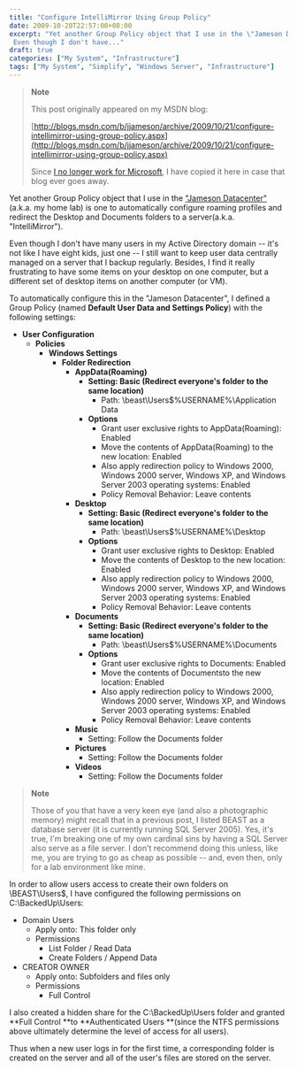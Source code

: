 ```yaml
---
title: "Configure IntelliMirror Using Group Policy"
date: 2009-10-20T22:57:00+08:00
excerpt: "Yet another Group Policy object that I use in the \"Jameson Datacenter\" (a.k.a. my home lab) is one to automatically configure roaming profiles and redirect the Desktop and Documents folders to a server(a.k.a. \"IntelliMirror\"). 
 Even though I don't have..."
draft: true
categories: ["My System", "Infrastructure"]
tags: ["My System", "Simplify", "Windows Server", "Infrastructure"]
---
```


> **Note**
> 
> This post originally appeared on my MSDN blog:
> 
> 
> [http://blogs.msdn.com/b/jjameson/archive/2009/10/21/configure-intellimirror-using-group-policy.aspx](http://blogs.msdn.com/b/jjameson/archive/2009/10/21/configure-intellimirror-using-group-policy.aspx)
> 
> Since [I no longer work for Microsoft](/blog/jjameson/2011/09/02/last-day-with-microsoft), I have copied it here in case that blog ever goes away.


Yet another Group Policy object that I use in the ["Jameson Datacenter"](/blog/jjameson/2009/09/14/the-jameson-datacenter) (a.k.a. my home lab) is one to automatically configure roaming profiles and redirect the Desktop and Documents folders to a server(a.k.a. "IntelliMirror").

Even though I don't have many users in my Active Directory domain -- it's not like I have eight kids, just one -- I still want to keep user data centrally managed on a server that I backup regularly. Besides, I find it really frustrating to have some items on your desktop on one computer, but a different set of desktop items on another computer (or VM).

To automatically configure this in the "Jameson Datacenter", I defined a Group Policy (named **Default User Data and Settings Policy**) with the following settings:

- **User Configuration**
    - **Policies**
        - **Windows Settings**
            - **Folder Redirection**
                - **AppData(Roaming)**
                    - **Setting: Basic (Redirect everyone's folder to the same location)**
                        - Path: \\beast\Users$\%USERNAME%\Application Data
                    - **Options**
                        - Grant user exclusive rights to AppData(Roaming): Enabled
                        - Move the contents of AppData(Roaming) to the new location: Enabled
                        - Also apply redirection policy to Windows 2000, Windows 2000 server, Windows XP, and Windows Server 2003 operating systems: Enabled
                        - Policy Removal Behavior: Leave contents
                - **Desktop**
                    - **Setting: Basic (Redirect everyone's folder to the same location)**
                        - Path: \\beast\Users$\%USERNAME%\Desktop
                    - **Options**
                        - Grant user exclusive rights to Desktop: Enabled
                        - Move the contents of Desktop to the new location: Enabled
                        - Also apply redirection policy to Windows 2000, Windows 2000 server, Windows XP, and Windows Server 2003 operating systems: Enabled
                        - Policy Removal Behavior: Leave contents
                - **Documents**
                    - **Setting: Basic (Redirect everyone's folder to the same location)**
                        - Path: \\beast\Users$\%USERNAME%\Documents
                    - **Options**
                        - Grant user exclusive rights to Documents: Enabled
                        - Move the contents of Documentsto the new location: Enabled
                        - Also apply redirection policy to Windows 2000, Windows 2000 server, Windows XP, and Windows Server 2003 operating systems: Enabled
                        - Policy Removal Behavior: Leave contents
                - **Music**
                    - Setting: Follow the Documents folder
                - **Pictures**
                    - Setting: Follow the Documents folder
                - **Videos**
                    - Setting: Follow the Documents folder



> **Note**
> 
> Those of you that have a very keen eye (and also a photographic memory) might recall that in a previous post, I listed BEAST as a database server (it is currently running SQL Server 2005). Yes, it's true, I'm breaking one of my own cardinal sins by having a SQL Server also serve as a file server. I don't recommend doing this unless, like me, you are trying to go as cheap as possible -- and, even then, only for a lab environment like mine.


In order to allow users access to create their own folders on \\BEAST\Users$, I have configured the following permissions on C:\BackedUp\Users:

- Domain Users
    - Apply onto: This folder only
    - Permissions
        - List Folder / Read Data
        - Create Folders / Append Data
- CREATOR OWNER
    - Apply onto: Subfolders and files only
    - Permissions
        - Full Control


I also created a hidden share for the C:\BackedUp\Users folder and granted **Full Control **to **Authenticated Users **(since the NTFS permissions above ultimately determine the level of access for all users).

Thus when a new user logs in for the first time, a corresponding folder is created on the server and all of the user's files are stored on the server.

